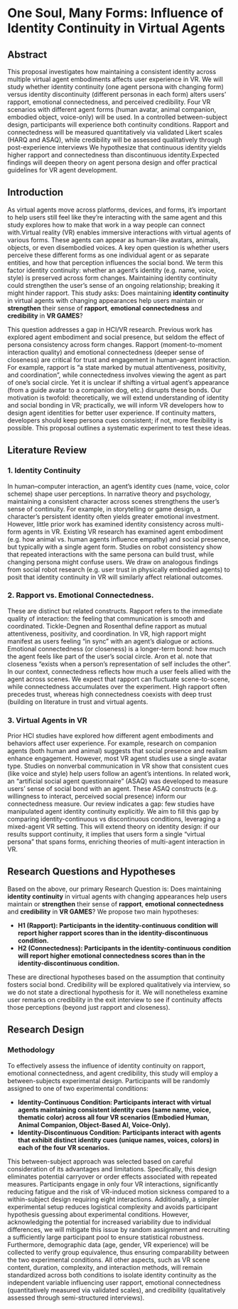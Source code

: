 # One Soul, Many Forms: Influence of Identity Continuity in Virtual Agents
## Abstract
This proposal investigates how maintaining a consistent identity across multiple virtual agent embodiments affects user experience in VR. We will study whether identity continuity (one agent persona with changing form) versus identity discontinuity (different personas in each form) alters users’ rapport, emotional connectedness, and perceived credibility. Four VR scenarios with different agent forms (human avatar, animal companion, embodied object, voice-only) will be used. In a controlled between-subject design, participants will experience both continuity conditions. Rapport and connectedness will be measured quantitatively via validated Likert scales (HARQ and ASAQ), while credibility will be assessed qualitatively through post-experience interviews
We hypothesize that continuous identity yields higher rapport and connectedness than discontinuous identity.Expected findings will deepen theory on agent persona design and offer practical guidelines for VR agent development.

## Introduction

As virtual agents move across platforms, devices, and forms, it’s important to help users still feel like they’re interacting with the same agent and this study explores how to make that work in a way people can connect with.Virtual reality (VR) enables immersive interactions with virtual agents of various forms. These agents can appear as human-like avatars, animals, objects, or even disembodied voices. A key open question is whether users perceive these different forms as one individual agent or as separate entities, and how that perception influences the social bond. We term this factor identity continuity: whether an agent’s identity (e.g. name, voice, style) is preserved across form changes. Maintaining identity continuity could strengthen the user’s sense of an ongoing relationship; breaking it might hinder rapport. This study asks: Does maintaining **identity continuity** in virtual agents with changing appearances help users maintain or **strengthen** their sense of **rapport**, **emotional connectedness** and **credibility** in **VR GAMES**?

This question addresses a gap in HCI/VR research. Previous work has explored agent embodiment and social presence, but seldom the effect of persona consistency across form changes. Rapport (moment-to-moment interaction quality) and emotional connectedness (deeper sense of closeness) are critical for trust and engagement in human-agent interaction. For example, rapport is “a state marked by mutual attentiveness, positivity, and coordination”, while connectedness involves viewing the agent as part of one’s social circle. Yet it is unclear if shifting a virtual agent’s appearance (from a guide avatar to a companion dog, etc.) disrupts these bonds. Our motivation is twofold: theoretically, we will extend understanding of identity and social bonding in VR; practically, we will inform VR developers how to design agent identities for better user experience. If continuity matters, developers should keep persona cues consistent; if not, more flexibility is possible. This proposal outlines a systematic experiment to test these ideas.

## Literature Review
### 1. Identity Continuity

In human–computer interaction, an agent’s identity cues (name, voice, color scheme) shape user perceptions. In narrative theory and psychology, maintaining a consistent character across scenes strengthens the user’s sense of continuity. For example, in storytelling or game design, a character’s persistent identity often yields greater emotional investment. However, little prior work has examined identity consistency across multi-form agents in VR. Existing VR research has examined agent embodiment (e.g. how animal vs. human agents influence empathy) and social presence, but typically with a single agent form. Studies on robot consistency show that repeated interactions with the same persona can build trust, while changing persona might confuse users. We draw on analogous findings from social robot research (e.g. user trust in physically embodied agents) to posit that identity continuity in VR will similarly affect relational outcomes.

### 2. Rapport vs. Emotional Connectedness. 
These are distinct but related constructs. Rapport refers to the immediate quality of interaction: the feeling that communication is smooth and coordinated. Tickle-Degnen and Rosenthal define rapport as mutual attentiveness, positivity, and coordination. In VR, high rapport might manifest as users feeling “in sync” with an agent’s dialogue or actions. Emotional connectedness (or closeness) is a longer-term bond: how much the agent feels like part of the user’s social circle. Aron et al. note that closeness “exists when a person’s representation of self includes the other”. In our context, connectedness reflects how much a user feels allied with the agent across scenes. We expect that rapport can fluctuate scene-to-scene, while connectedness accumulates over the experiment. High rapport often precedes trust, whereas high connectedness coexists with deep trust (building on literature in trust and virtual agents.

### 3. Virtual Agents in VR
Prior HCI studies have explored how different agent embodiments and behaviors affect user experience. For example, research on companion agents (both human and animal) suggests that social presence and realism enhance engagement. However, most VR agent studies use a single avatar type. Studies on nonverbal communication in VR show that consistent cues (like voice and style) help users follow an agent’s intentions. In related work, an “artificial social agent questionnaire” (ASAQ) was developed to measure users’ sense of social bond with an agent. These ASAQ constructs (e.g. willingness to interact, perceived social presence) inform our connectedness measure. Our review indicates a gap: few studies have manipulated agent identity continuity explicitly. We aim to fill this gap by comparing identity-continuous vs discontinuous conditions, leveraging a mixed-agent VR setting. This will extend theory on identity design: if our results support continuity, it implies that users form a single “virtual persona” that spans forms, enriching theories of multi-agent interaction in VR.



## Research Questions and Hypotheses

Based on the above, our primary Research Question is: Does maintaining **identity continuity** in virtual agents with changing appearances help users maintain or **strengthen** their sense of **rapport**, **emotional connectedness** and **credibility** in **VR GAMES**? We propose two main hypotheses:
- **H1 (Rapport): Participants in the identity-continuous condition will report higher rapport scores than in the identity-discontinuous condition.**
- **H2 (Connectedness): Participants in the identity-continuous condition will report higher emotional connectedness scores than in the identity-discontinuous condition.**

These are directional hypotheses based on the assumption that continuity fosters social bond. Credibility will be explored qualitatively via interview, so we do not state a directional hypothesis for it. We will nonetheless examine user remarks on credibility in the exit interview to see if continuity affects those perceptions (beyond just rapport and closeness).



## Research Design
### Methodology


To effectively assess the influence of identity continuity on rapport, emotional connectedness, and agent credibility, this study will employ a between-subjects experimental design. Participants will be randomly assigned to one of two experimental conditions:
- **Identity-Continuous Condition: Participants interact with virtual agents maintaining consistent identity cues (same name, voice, thematic color) across all four VR scenarios (Embodied Human, Animal Companion, Object-Based AI, Voice-Only).**
- **Identity-Discontinuous Condition: Participants interact with agents that exhibit distinct identity cues (unique names, voices, colors) in each of the four VR scenarios.**

This between-subject approach was selected based on careful consideration of its advantages and limitations. Specifically, this design eliminates potential carryover or order effects associated with repeated measures. Participants engage in only four VR interactions, significantly reducing fatigue and the risk of VR-induced motion sickness compared to a within-subject design requiring eight interactions. Additionally, a simpler experimental setup reduces logistical complexity and avoids participant hypothesis guessing about experimental conditions.
However, acknowledging the potential for increased variability due to individual differences, we will mitigate this issue by random assignment and recruiting a sufficiently large participant pool to ensure statistical robustness. Furthermore, demographic data (age, gender, VR experience) will be collected to verify group equivalence, thus ensuring comparability between the two experimental conditions.
All other aspects, such as VR scene content, duration, complexity, and interaction methods, will remain standardized across both conditions to isolate identity continuity as the independent variable influencing user rapport, emotional connectedness (quantitatively measured via validated scales), and credibility (qualitatively assessed through semi-structured interviews).













